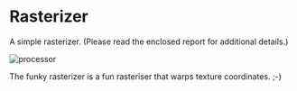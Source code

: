 # Rasterizer

A simple rasterizer. (Please read the enclosed report for additional details.)

![processor](https://github.com/imalikshake/rasterizer/blob/master/screenshot.png?raw=true)

The funky rasterizer is a fun rasteriser that warps texture coordinates. ;-)
